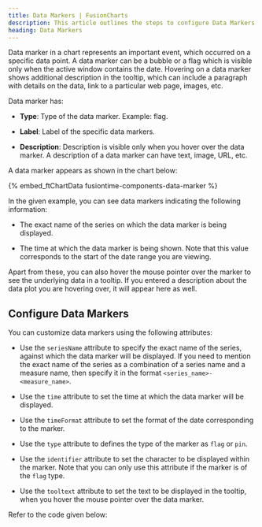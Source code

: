 ```yaml
---
title: Data Markers | FusionCharts
description: This article outlines the steps to configure Data Markers.
heading: Data Markers
---
```


Data marker in a chart represents an important event, which occurred on a specific data point. A data marker can be a bubble or a flag which is visible only when the active window contains the date. Hovering on a data marker shows additional description in the tooltip, which can include a paragraph with details on the data, link to a particular web page, images, etc.

Data marker has:

* **Type**: Type of the data marker. Example: flag.

* **Label**: Label of the specific data markers.

* **Description**: Description is visible only when you hover over the data marker. A description of a data marker can have text, image, URL, etc.

A data marker appears as shown in the chart below:

{% embed_ftChartData fusiontime-components-data-marker %}

In the given example, you can see data markers indicating the following information:

* The exact name of the series on which the data marker is being displayed. 

* The time at which the data marker is being shown. Note that this value corresponds to the start of the date range you are viewing.

Apart from these, you can also hover the mouse pointer over the marker to see the underlying data in a tooltip. If you entered a description about the data plot you are hovering over, it will appear here as well.

## Configure Data Markers

You can customize data markers using the following attributes:

* Use the `seriesName` attribute to specify the exact name of the series, against which the data marker will be displayed. If you need to mention the exact name of the series as a combination of a series name and a measure name, then specify it in the format `<series_name>-<measure_name>`.

* Use the `time` attribute to set the time at which the data marker will be displayed. 

* Use the `timeFormat` attribute to set the format of the date corresponding to the marker.

* Use the `type` attribute to defines the type of the marker as `flag` or `pin`.

* Use the `identifier` attribute to set the character to be displayed within the marker. Note that you can only use this attribute if the marker is of the `flag` type.

* Use the `tooltext` attribute to set the text to be displayed in the tooltip, when you hover the mouse pointer over the data marker.

Refer to the code given below:

```

```